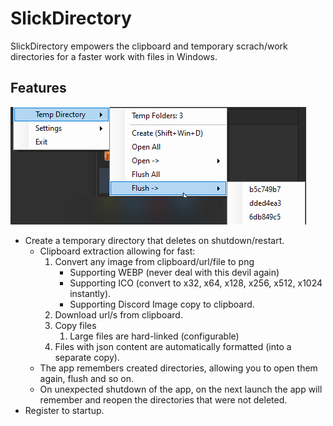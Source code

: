 # SlickDirectory

SlickDirectory empowers the clipboard and temporary scrach/work directories for a faster work with files in Windows.

## Features
![The tray icon menu](./icon-menu-1.png)
- Create a temporary directory that deletes on shutdown/restart.
    - Clipboard extraction allowing for fast:
      1. Convert any image from clipboard/url/file to png
         - Supporting WEBP (never deal with this devil again)
         - Supporting ICO (convert to x32, x64, x128, x256, x512, x1024 instantly). 
         - Supporting Discord Image copy to clipboard.
      2. Download url/s from clipboard.
      3. Copy files
         1. Large files are hard-linked (configurable)
      2. Files with json content are automatically formatted (into a separate copy).
  - The app remembers created directories, allowing you to open them again, flush and so on.
  - On unexpected shutdown of the app, on the next launch the app will remember and reopen the directories that were not deleted. 
- Register to startup.
